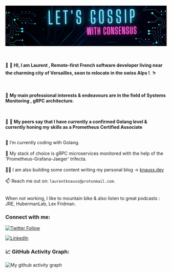 ![banner](./image.jpeg)
<br>  
&nbsp;

 👋 👋  **HI, I am Laurent , Remote-first French software developer living near the charming city of Versailles, soon to relocate in the swiss Alps !**.   ⛷     <br>
 <br>
 <br>
 
 
 👀 **My main professional interests & endeavours are in the field of Systems Monitoring , gRPC architecture**. <br>
 <br>
 <br>
 
 

👨 👩 **My peers say that I have  currently a confirmed Golang level & currently honing my skills as a Prometheus Certified Associate**
<br>
&nbsp;



🔭 I’m currently coding  with Golang.  <br>
&nbsp;  
🌱 My stack of choice is gRPC microservices monitored with the help of the 'Prometheus-Grafana-Jaeger' trifecta.   <br>
&nbsp;  
✍🏻 I am also building some content writing my personal blog ->  [knauss.dev](https://knauss.dev)<br>
&nbsp;  
📫 Reach me out on: `laurentknauss@protonmail.com`. <br>
&nbsp;  




When not working, I like to mountain bike & also listen to great podcasts : JRE, HubermanLab, Lex Fridman.





### Connect with me:
[![Twitter Follow](https://img.shields.io/twitter/follow/laurentknauss?color=1DA1F2&logo=twitter&style=for-the-badge)](https://twitter.com/laurentknauss) <br>

[![LinkedIn](https://img.shields.io/badge/LinkedIn-0077B5?style=for-the-badge&logo=linkedin&logoColor=white)](https://www.linkedin.com/in/laurent-knauss/)


<!--   GitHub stats graph -->
### 📈 GitHub Activity Graph:
![My github activity graph](https://github-readme-activity-graph.vercel.app/graph?username=laurentknauss&&theme=monokai&area=true&hide_border=true)


